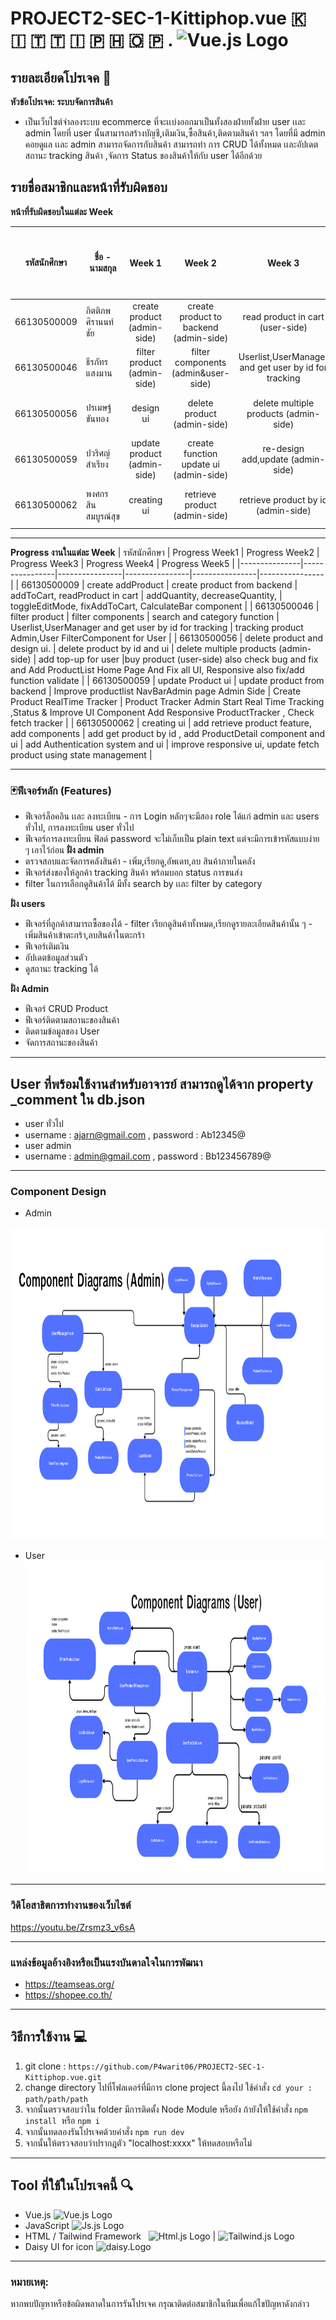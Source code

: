 # PROJECT2-SEC-1-Kittiphop.vue 🇰 🇮 🇹 🇹 🇮 🇵 🇭 🇴 🇵 . <img src="https://upload.wikimedia.org/wikipedia/commons/9/95/Vue.js_Logo_2.svg" alt="Vue.js Logo" width="22" height="22">
## รายละเอียดโปรเจค 🔻
**หัวข้อโปรเจค: ระบบจัดการสินค้า**  
- เป็นเว็บไซต์จำลองระบบ ecommerce ที่จะเเบ่งออกมาเป็นทั้งสองฝ่ายทั้งฝ่าย user เเละ admin โดยที่ user นั้นสามารถสร้างบัญชี,เติมเงิน,ซื้อสินค้า,ติดตามสินค้า ฯลฯ โดยที่มี admin คอยดูแล เเละ admin สามารถจัดการกับสินค้า สามารถทำ การ CRUD ได้ทั้งหมด เเละอัปเดตสถานะ tracking สินค้า ,จัดการ Status ของสินค้าให้กับ user ได้อีกด้วย 

## รายชื่อสมาชิกและหน้าที่รับผิดชอบ


**หน้าที่รับผิดชอบในแต่ละ Week**

| รหัสนักศึกษา  | ชื่อ - นามสกุล          |      Week 1      | Week 2 | Week 3 | Week 4 | Week 5 | เปอร์เซ็นการรับผิดชอบงาน |
|---------------|-----------------|:----------------:|:------:|:------:|:------:|:------:|:------------------------:|
| 66130500009  | กิตติภพ ศิรานนท์ชัย     | create product (admin-side)   |   create product to backend (admin-side)  |  read product in cart (user-side)  |  add product to cart (user-side)  |  check bug and fix  |           20%            |
| 66130500046  | ธีรภัทร แสงมาน      | filter product (admin-side)   |   filter components (admin&user-side)   |  Userlist,UserManager and get user by id for tracking   |   tracking product Admin,User FilterComponent for User  |   check bug and fix  |           20%            |
| 66130500056  | ปรเมษฐ์ ขันทอง      | design ui    |   delete product (admin-side)   |   delete multiple products (admin-side)  |   buy product (user-side)   |   check bug and fix   |           20%            |
| 66130500059  | ปวริศญ์ สำเรียง       | update product (admin-side)   |   create function update ui (admin-side) |  re-design add,update (admin-side)   |   checking box product(admin-side)   |    check bug and fix   |           20%            |
| 66130500062  | พงศกร สินสมบูรณ์สุข    | creating ui |   retrieve product (admin-side)    |   retrieve product by id (admin-side)  |   Authentication system and ui (admin&user-side)   | check bug and fix |           20%            |

---

**Progress งานในแต่ละ Week**
| รหัสนักศึกษา | Progress Week1 | Progress Week2 | Progress Week3 | Progress Week4 | Progress Week5 |
|---------------|----------------|----------------|----------------|----------------|----------------|
| 66130500009   | create addProduct | create product from backend  | addToCart, readProduct in cart | addQuantity, decreaseQuantity,            | toggleEditMode, fixAddToCart, CalculateBar component |
| 66130500046   | filter product | filter components  | search and category function              |  Userlist,UserManager and get user by id for tracking             | tracking product Admin,User FilterComponent for User               |
| 66130500056   | delete product and design ui. |  delete product by id and ui           |  delete multiple products (admin-side)  | add top-up for user        |buy product (user-side) also check bug and fix and Add ProductList Home Page And Fix all UI, Responsive also fix/add function validate              | 
| 66130500059   | update Product ui | update product from backend     | Improve productlist NavBarAdmin page  Admin Side         | Create Product RealTime Tracker              | Product Tracker Admin Start Real Time Tracking ,Status & Improve UI Component Add Responsive ProductTracker , Check fetch tracker          |
| 66130500062   | creating ui | add retrieve product feature, add components | add get product by id , add ProductDetail component and ui | add Authentication system and ui | improve responsive ui, update fetch product using state management |


---
### 🃏ฟีเจอร์หลัก (Features)
- ฟีเจอร์ล็อคอิน เเละ ลงทะเบียน - การ Login หลักๆจะมีสอง role ได้แก่ admin  และ users ทั่วไป, การลงทะเบียน user ทั่วไป <br>
- ฟีเจอร์การลงทะเบียน ฟิลด์ password จะไม่เก็บเป็น plain text แต่จะมีการเข้ารหัสแบบง่าย ๆ เอาไว้ก่อน
**ฝั่ง admin** 
- ตรวจสอบและจัดการคลังสินค้า - เพิ่ม,เรียกดู,อัพเดท,ลบ สินค้าภายในคลัง <br>
- ฟีเจอร์ส่งของให้ลูกค้า tracking สินค้า พร้อมบอก status การขนส่ง <br>
- filter ในการเลือกดูสินค้าได้ มีทั้ง search by เเละ filter by category

**ฝั่ง users** 
- ฟีเจอร์ที่ลูกค้าสามารถซื้อของได้ - filter เรียกดูสินค้าทั้งหมด,เรียกดูรายละเอียดสินค้านั้น ๆ   - เพิ่มสินค้าเข้าตะกร้า,ลบสินค้าในตะกร้า 
- ฟีเจอร์เติมเงิน
- อัปเดตข้อมูลส่วนตัว
- ดูสถานะ tracking ได้
  
**ฝั่ง Admin** 
- ฟีเจอร์ CRUD Product 
- ฟีเจอร์ติดตามสถานะของสินค้า 
- ติดตามข้อมูลของ User
- จัดการสถานะของสินค้า

--- 
## User ที่พร้อมใช้งานสำหรับอาจารย์ สามารถดูได้จาก property _comment ใน db.json <br>

- user ทั่วไป
- username : ajarn@gmail.com , password : Ab12345@ 
- user admin
- username : admin@gmail.com , password : Bb123456789@
--- 
### Component Design 
- Admin
<img src="1.png" alt="Alt text" width="1100" height="500"/>

- User
  <img src="2.png" alt="Alt text" width="1100" height="500"/>
--- 
 
### วิดิโอสาธิตการทำงานของเว็บไซต์
https://youtu.be/Zrsmz3_v6sA

--- 
### แหล่งข้อมูลอ้างอิงหรือเป็นแรงบันดาลใจในการพัฒนา
- https://teamseas.org/
- https://shopee.co.th/
---

## วิธีการใช้งาน 💻
1. git clone : ` https://github.com/P4warit06/PROJECT2-SEC-1-Kittiphop.vue.git `
2. change directory ไปที่โฟลเดอร์ที่มีการ clone project นี้ลงไป ใช้คำสั่ง `cd your : path/path/path`
3. จากนั้นตรวจสอบว่าใน folder มีการติดตั้ง Node Module หรือยัง ถ้ายังให้ใช้คำสั่ง `npm install`  หรือ `npm i`
4. จากนั้นทดลองรันโปรเจคด้วยคำสั่ง `npm run dev `
5. จากนั้นให้ตรวจสอบว่าปรากฎตัว "localhost:xxxx" ให้ทดสอบหรือไม่
---

## Tool ที่ใช้ในโปรเจคนี้ 🔍
- Vue.js <img src="https://upload.wikimedia.org/wikipedia/commons/9/95/Vue.js_Logo_2.svg" alt="Vue.js Logo" width="22" height="22">
- JavaScript <img src="https://cdn.worldvectorlogo.com/logos/logo-javascript.svg" alt="Js.js Logo" width="22" height="22">
- HTML / Tailwind Framework &nbsp;  <img src="https://cdn.worldvectorlogo.com/logos/html-1.svg" alt="Html.js Logo" width="22" height="22"> |  <img src="https://cdn.worldvectorlogo.com/logos/tailwind-css-2.svg" alt="Tailwind.js Logo" width="22" height="22">
- Daisy UI for icon  <img src="https://avatars.githubusercontent.com/u/76870092?s=280&v=4" alt="daisy.Logo" width="22" height="22">
---

### หมายเหตุ:
หากพบปัญหาหรือข้อผิดพลาดในการรันโปรเจค  กรุณาติดต่อสมาชิกในทีมเพื่อแก้ไขปัญหาดังกล่าว
